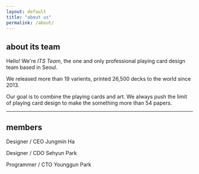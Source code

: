 ```yaml
---
layout: default
title: "about us"
permalink: /about/
---
```


## about its team

Hello! We're *ITS Team*, the one and only professional playing card design team based in Seoul.

We released more than 19 varients, printed 26,500 decks to the world since 2013.

Our goal is to combine the playing cards and art. We always push the limit of playing card design to make the something more than 54 papers.

- - - -

## members

Designer / CEO
Jungmin Ha

Designer / CDO
Sehyun Park

Programmer / CTO
Younggun Park